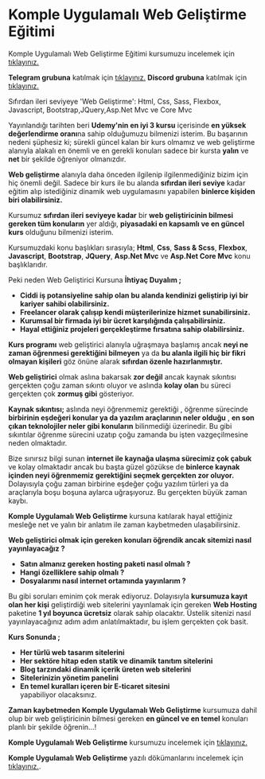 
# Komple Uygulamalı Web Geliştirme Eğitimi
Komple Uygulamalı Web Geliştirme Eğitimi kursumuzu incelemek için [tıklayınız.](https://www.udemy.com/course/komple-web-developer-kursu/?referralCode=5D4498D410A2750305C1)

**Telegram grubuna** katılmak için [tıklayınız.](https://t.me/sadikturancom)
**Discord grubuna** katılmak için [tıklayınız.](https://discord.gg/rANTmRzuHZ)

Sıfırdan ileri seviyeye 'Web Geliştirme': Html, Css, Sass, Flexbox, Javascript, Bootstrap,JQuery,Asp.Net Mvc ve Core Mvc

Yayınlandığı tarihten beri **Udemy'nin en iyi 3 kursu** içerisinde **en yüksek değerlendirme oranı**na sahip olduğumuzu bilmenizi isterim. Bu başarının nedeni şüphesiz ki; sürekli güncel kalan bir kurs olmamız ve web geliştirme alanıyla alakalı en önemli ve en gerekli konuları sadece bir kursta **yalın** ve **net** bir şekilde öğreniyor olmanızdır.

**Web geliştirme** alanıyla daha önceden ilgilenip ilgilenmediğiniz bizim için hiç önemli değil. Sadece bir kurs ile bu alanda **sıfırdan ileri seviye** kadar eğitim alıp istediğiniz dinamik web uygulamasını yapabilen **binlerce kişiden biri olabilirsiniz.**

Kursumuz **sıfırdan ileri seviyeye kadar** bir **web geliştiricinin bilmesi gereken tüm konuların** yer aldığı, **piyasadaki en kapsamlı ve en güncel kurs** olduğunu bilmenizi isterim.

Kursumuzdaki konu başlıkları sırasıyla; **Html**, **Css**, **Sass & Scss**, **Flexbox**, **Javascript**, **Bootstrap**, **JQuery**, **Asp.Net Mvc** ve **Asp.Net Core Mvc** konu başlıklarıdır.

Peki neden Web Geliştirici Kursuna **İhtiyaç Duyalım ;**

-   **Ciddi iş potansiyeline sahip olan bu alanda kendinizi geliştirip iyi bir kariyer sahibi olabilirsiniz.**    
-   **Freelancer olarak çalışıp kendi müşterilerinize hizmet sunabilirsiniz.**    
-   **Kurumsal bir firmada iyi bir ücret karşılığında çalışabilirsiniz.**    
-   **Hayal ettiğiniz projeleri gerçekleştirme fırsatına sahip olabilirsiniz.**    

**Kurs programı** web geliştirici alanıyla uğraşmaya başlamış ancak **neyi ne zaman öğrenmesi gerektiğini bilmeyen** ya da **bu alanla ilgili hiç bir fikri olmayan kişileri** göz önüne alarak **sıfırdan özenle hazırlanmıştır.**

**Web geliştirici** olmak aslına bakarsak **zor değil** ancak kaynak sıkıntısı gerçekten çoğu zaman sıkıntı oluyor ve aslında **kolay olan** bu süreci gerçekten çok **zormuş gibi** gösteriyor.

**Kaynak sıkıntısı;** aslında neyi öğrenmemiz gerektiği , öğrenme sürecinde **birbirinin eşdeğeri konular ya da yazılım araçlarının neler olduğu** , **en son çıkan teknolojiler neler gibi konuların** bilinmediği üzerinedir. Bu gibi sıkıntılar öğrenme sürecini uzatıp çoğu zamanda bu işten vazgeçilmesine neden olmaktadır.

Bize sınırsız bilgi sunan **internet ile kaynağa ulaşma sürecimiz çok çabuk** ve kolay olmaktadır ancak bu başta güzel gözükse de **binlerce kaynak içinden neyi öğrenmemiz gerektiğini seçmek gerçekten zor oluyor.** Dolayısıyla çoğu zaman birbirine eşdeğer çoğu yazılım türleri ya da araçlarıyla boşu boşuna aylarca uğraşıyoruz. Bu gerçekten büyük zaman kaybı.

**Komple Uygulamalı Web Geliştirme** kursuna katılarak hayal ettiğiniz mesleğe net ve yalın bir anlatım ile zaman kaybetmeden ulaşabilirsiniz.

**Web geliştirici olmak için gereken konuları öğrendik ancak sitemizi nasıl yayınlayacağız ?**

-   **Satın almanız gereken hosting paketi nasıl olmalı ?**    
-   **Hangi özelliklere sahip olmalı ?**    
-   **Dosyalarımı nasıl internet ortamında yayınlarım ?**    

Bu gibi soruları eminim çok merak ediyoruz. Dolayısıyla **kursumuza kayıt olan her kişi** geliştirdiği web sitelerini yayınlamak için gereken **Web Hosting** paketine **1 yıl boyunca ücretsiz** olarak sahip olacaktır. Üstelik sitenizi nasıl yayınlayacağınız adım adım anlatılmaktadır, bu işlem gerçekten çok basit.

**Kurs Sonunda ;**
-   **Her türlü web tasarım sitelerini**    
-   **Her sektöre hitap eden statik ve dinamik tanıtım sitelerini**    
-   **Blog tarzındaki dinamik içerik üreten web sitelerini**    
-   **Sitelerinizin yönetim panelini**    
-   **En temel kuralları içeren bir E-ticaret sitesini**  
yapabiliyor olacaksınız.

**Zaman kaybetmeden** **Komple Uygulamalı Web Geliştirme** kursumuza dahil olup bir web geliştiricinin bilmesi gereken **en güncel ve en temel** konuları planlı bir şekilde öğrenin...!

**Komple Uygulamalı Web Geliştirme** kursumuzu incelemek için [tıklayınız.](https://www.udemy.com/course/komple-web-developer-kursu/?referralCode=5D4498D410A2750305C1)

**Komple Uygulamalı Web Geliştirme** yazılı dökümanlarını incelemek için [tıklayınız.](https://sadikturan.com/komple-web-gelistirme-kursu).

